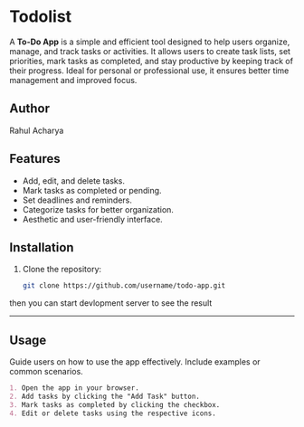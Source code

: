 # Todolist
A **To-Do App** is a simple and efficient tool designed to help users organize, manage, and track tasks or activities. It allows users to create task lists, set priorities, mark tasks as completed, and stay productive by keeping track of their progress. Ideal for personal or professional use, it ensures better time management and improved focus.

## Author 
Rahul Acharya

## Features  
- Add, edit, and delete tasks.  
- Mark tasks as completed or pending.  
- Set deadlines and reminders.  
- Categorize tasks for better organization.  
- Aesthetic and user-friendly interface.  

## Installation  
1. Clone the repository:  
   ```bash
   git clone https://github.com/username/todo-app.git

then you can start devlopment server to see the result


---

## Usage 
Guide users on how to use the app effectively. Include examples or common scenarios.  

```markdown  
1. Open the app in your browser.  
2. Add tasks by clicking the "Add Task" button.  
3. Mark tasks as completed by clicking the checkbox.  
4. Edit or delete tasks using the respective icons.


